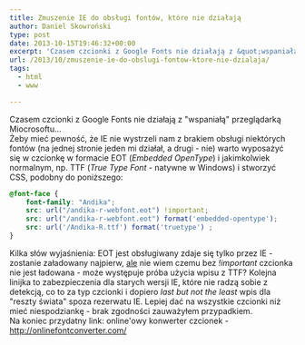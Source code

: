 ```yaml
---
title: Zmuszenie IE do obsługi fontów, które nie działają
author: Daniel Skowroński
type: post
date: 2013-10-15T19:46:32+00:00
excerpt: 'Czasem czcionki z Google Fonts nie działają z &quot;wspaniałą&quot; przeglądarką Miocrosoftu...  Na szczęście jest sposób by się przed tym ustrzec! &nbsp;&nbsp;'
url: /2013/10/zmuszenie-ie-do-obslugi-fontow-ktore-nie-dzialaja/
tags:
  - html
  - www

---
```

Czasem czcionki z Google Fonts nie działają z "wspaniałą" przeglądarką Miocrosoftu...  
Żeby mieć pewność, że IE nie wystrzeli nam z brakiem obsługi niektórych fontów (na jednej stronie jeden mi działał, a drugi - nie) warto wyposażyć się w czcionkę w formacie EOT (_Embedded OpenType_) i jakimkolwiek normalnym, np. TTF (_True Type Font_ - natywne w Windows) i stworzyć CSS, podobny do poniższego:

```css
@font-face {
	font-family: "Andika";
	src: url("/andika-r-webfont.eot") !important;
	src: url("/andika-r-webfont.eot") format('embedded-opentype');
	src: url('/Andika-R.ttf') format('truetype') ;			
}
```


Kilka słów wyjaśnienia: EOT jest obsługiwany zdaje się tylko przez IE - zostanie załadowany najpierw, <u>ale</u> nie wiem czemu bez _!important_ czcionka nie jest ładowana - może występuje próba użycia wpisu z TTF? Kolejna linijka to zabezpieczenia dla starych wersji IE, które nie radzą sobie z detekcją, co to za typ czcionki i dopiero _last but not the least_ wpis dla "reszty świata" spoza rezerwatu IE. Lepiej dać na wszystkie czcionki niż mieć niespodziankę - brak zgodności zauważyłem przypadkiem.  
Na koniec przydatny link: online'owy konwerter czcionek - http://onlinefontconverter.com/